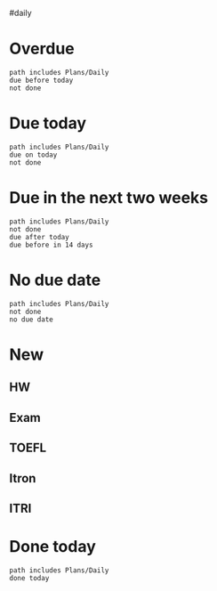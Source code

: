 #daily 
# Overdue
```tasks
path includes Plans/Daily
due before today
not done
```
# Due today
```tasks
path includes Plans/Daily
due on today
not done
```
# Due in the next two weeks
```tasks
path includes Plans/Daily
not done
due after today
due before in 14 days
```
# No due date
```tasks
path includes Plans/Daily
not done
no due date
```

# New
## HW
## Exam
## TOEFL
## Itron
## ITRI

# Done today
```tasks
path includes Plans/Daily
done today
```